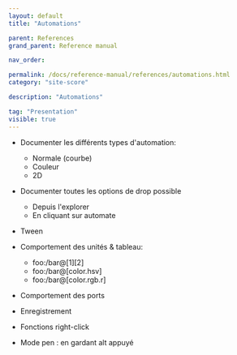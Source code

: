 ```yaml
---
layout: default
title: "Automations"

parent: References
grand_parent: Reference manual

nav_order:

permalink: /docs/reference-manual/references/automations.html
category: "site-score"

description: "Automations"

tag: "Presentation"
visible: true
---
```



- Documenter les différents types d'automation:
  * Normale (courbe)
  * Couleur
  * 2D

- Documenter toutes les options de drop possible
  * Depuis l'explorer
  * En cliquant sur automate

- Tween

- Comportement des unités & tableau:
  - foo:/bar@[1][2]
  - foo:/bar@[color.hsv]
  - foo:/bar@[color.rgb.r]

- Comportement des ports

- Enregistrement

- Fonctions right-click

- Mode pen : en gardant alt appuyé
